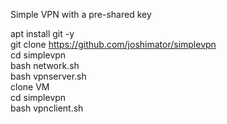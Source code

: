 Simple VPN with a pre-shared key

apt install git -y  
git clone https://github.com/joshimator/simplevpn  
cd simplevpn  
bash network.sh  
bash vpnserver.sh  
clone VM  
cd simplevpn  
bash vpnclient.sh  
